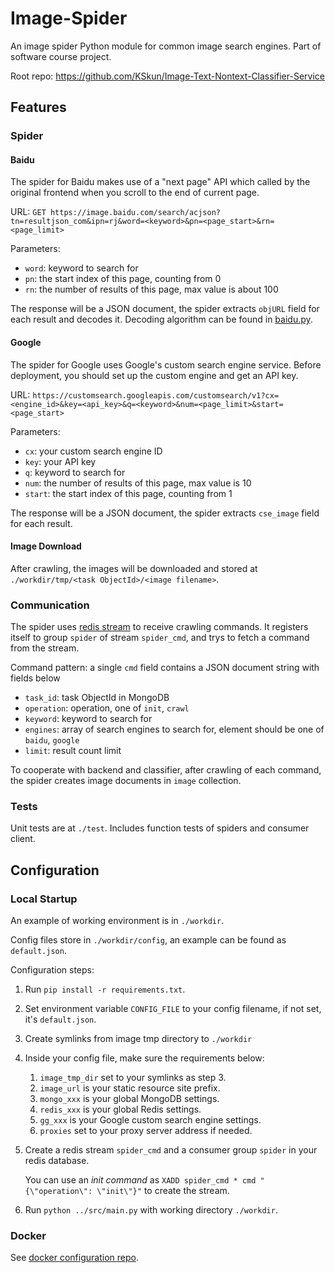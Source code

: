 # Image-Spider

An image spider Python module for common image search engines. Part of software course project.

Root repo: https://github.com/KSkun/Image-Text-Nontext-Classifier-Service

## Features

### Spider

#### Baidu

The spider for Baidu makes use of a "next page" API which called by the original frontend when you scroll to the end of
current page.

URL: `GET https://image.baidu.com/search/acjson?tn=resultjson_com&ipn=rj&word=<keyword>&pn=<page_start>&rn=<page_limit>`

Parameters:

- `word`: keyword to search for
- `pn`: the start index of this page, counting from 0
- `rn`: the number of results of this page, max value is about 100

The response will be a JSON document, the spider extracts `objURL` field for each result and decodes it. Decoding
algorithm can be found in [baidu.py](src/spider/baidu.py).

#### Google

The spider for Google uses Google's custom search engine service. Before deployment, you should set up the custom engine
and get an API key.

URL: `https://customsearch.googleapis.com/customsearch/v1?cx=<engine_id>&key=<api_key>&q=<keyword>&num=<page_limit>&start=<page_start>`

Parameters:

- `cx`: your custom search engine ID
- `key`: your API key
- `q`: keyword to search for
- `num`: the number of results of this page, max value is 10
- `start`: the start index of this page, counting from 1

The response will be a JSON document, the spider extracts `cse_image` field for each result.

#### Image Download

After crawling, the images will be downloaded and stored at `./workdir/tmp/<task ObjectId>/<image filename>`.

### Communication

The spider uses [redis stream](https://redis.io/topics/streams-intro) to receive crawling commands. It registers itself
to group `spider` of stream `spider_cmd`, and trys to fetch a command from the stream.

Command pattern: a single `cmd` field contains a JSON document string with fields below

- `task_id`: task ObjectId in MongoDB
- `operation`: operation, one of `init`, `crawl`
- `keyword`: keyword to search for
- `engines`: array of search engines to search for, element should be one of `baidu`, `google`
- `limit`: result count limit

To cooperate with backend and classifier, after crawling of each command, the spider creates image documents in `image`
collection.

### Tests

Unit tests are at `./test`. Includes function tests of spiders and consumer client.

## Configuration

### Local Startup

An example of working environment is in `./workdir`.

Config files store in `./workdir/config`, an example can be found as `default.json`.

Configuration steps:

1. Run `pip install -r requirements.txt`.
2. Set environment variable `CONFIG_FILE` to your config filename, if not set, it's `default.json`.
3. Create symlinks from image tmp directory to `./workdir`
4. Inside your config file, make sure the requirements below:
    1. `image_tmp_dir` set to your symlinks as step 3.
    2. `image_url` is your static resource site prefix.
    3. `mongo_xxx` is your global MongoDB settings.
    4. `redis_xxx` is your global Redis settings.
    5. `gg_xxx` is your Google custom search engine settings.
    6. `proxies` set to your proxy server address if needed.
5. Create a redis stream `spider_cmd` and a consumer group `spider` in your redis database.

   You can use an *init command* as `XADD spider_cmd * cmd "{\"operation\": \"init\"}"` to create the stream.
6. Run `python ../src/main.py` with working directory `./workdir`.

### Docker

See [docker configuration repo](https://github.com/KSkun/Image-Text-Nontext-Classifier-Service).